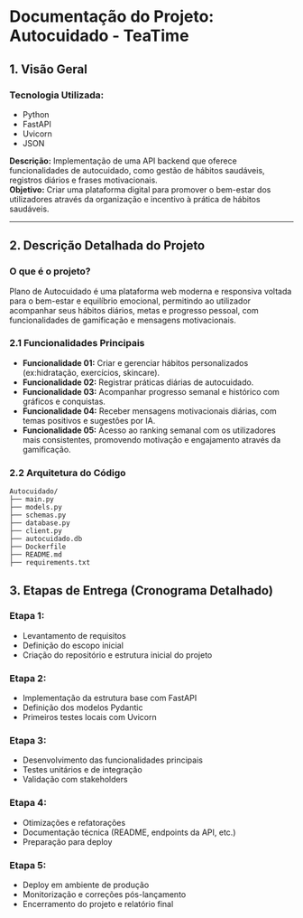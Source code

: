 # Documentação do Projeto: Autocuidado - TeaTime
## 1. Visão Geral

### Tecnologia Utilizada:
- Python  
- FastAPI  
- Uvicorn  
- JSON  

**Descrição:** Implementação de uma API backend que oferece funcionalidades de autocuidado, como gestão de hábitos saudáveis, registros diários e frases motivacionais.   
**Objetivo:** Criar uma plataforma digital para promover o bem-estar dos utilizadores através da organização e incentivo à prática de hábitos saudáveis.

---

## 2. Descrição Detalhada do Projeto

### O que é o projeto?
Plano de Autocuidado é uma plataforma web moderna e responsiva voltada para o bem-estar e equilíbrio emocional, permitindo ao utilizador acompanhar seus hábitos diários, metas e progresso pessoal, com funcionalidades de gamificação e mensagens motivacionais.

### 2.1 Funcionalidades Principais
- **Funcionalidade 01:** Criar e gerenciar hábitos personalizados (ex:hidratação, exercícios, skincare).  
- **Funcionalidade 02:** Registrar práticas diárias de autocuidado. 
- **Funcionalidade 03:** Acompanhar progresso semanal e histórico com gráficos e conquistas.  
- **Funcionalidade 04:** Receber mensagens motivacionais diárias, com temas positivos e sugestôes por IA.  
- **Funcionalidade 05:** Acesso ao ranking semanal com os utilizadores mais consistentes, promovendo motivação e engajamento através da gamificação.

### 2.2 Arquitetura do Código
```plaintext
Autocuidado/
├── main.py                         
├── models.py          
├── schemas.py         
├── database.py 
├── client.py
├── autocuidado.db 
├── Dockerfile
├── README.md
├── requirements.txt              
```

## 3. Etapas de Entrega (Cronograma Detalhado)

### Etapa 1:
- Levantamento de requisitos
- Definição do escopo inicial
- Criação do repositório e estrutura inicial do projeto

### Etapa 2:
- Implementação da estrutura base com FastAPI
- Definição dos modelos Pydantic
- Primeiros testes locais com Uvicorn

### Etapa 3:
- Desenvolvimento das funcionalidades principais
- Testes unitários e de integração
- Validação com stakeholders

### Etapa 4:
- Otimizações e refatorações
- Documentação técnica (README, endpoints da API, etc.)
- Preparação para deploy

### Etapa 5:
- Deploy em ambiente de produção
- Monitorização e correções pós-lançamento
- Encerramento do projeto e relatório final
